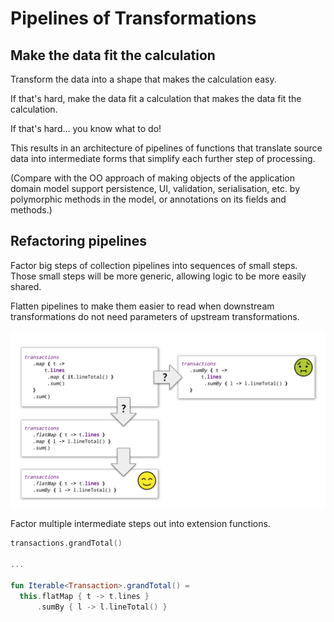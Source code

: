 # Pipelines of Transformations

## Make the data fit the calculation

Transform the data into a shape that makes the calculation easy.

If that's hard, make the data fit a calculation that makes the data fit the calculation.

If that's hard... you know what to do!

This results in an architecture of pipelines of functions that translate source data into intermediate forms that simplify each further step of processing.

(Compare with the OO approach of making objects of the application domain model support persistence, UI, validation, serialisation, etc. by polymorphic methods in the model, or annotations on its fields and methods.)

## Refactoring pipelines

Factor big steps of collection pipelines into sequences of small steps.  Those small steps will be more generic, allowing logic to be more easily shared.

Flatten pipelines to make them easier to read when downstream transformations do not need parameters of upstream transformations.

![Refactoring a pipeline into a sequence of steps](refactoring-pipelines.svg)

Factor multiple intermediate steps out into extension functions.

```kotlin
transactions.grandTotal()

...

fun Iterable<Transaction>.grandTotal() = 
  this.flatMap { t -> t.lines }
      .sumBy { l -> l.lineTotal() }
```
